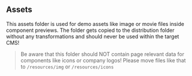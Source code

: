 ## Assets

This assets folder is used for demo assets like image or movie files inside component previews.
The folder gets copied to the distribution folder without any transformations and should never be used within the target CMS!

> Be aware that this folder should NOT contain page relevant data for components like icons or company logos! Please move files like that to `/resources/img` or `/resources/icons`
